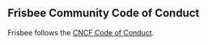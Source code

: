 ## Frisbee Community Code of Conduct

Frisbee follows the [CNCF Code of Conduct](https://github.com/cncf/foundation/blob/master/code-of-conduct.md).